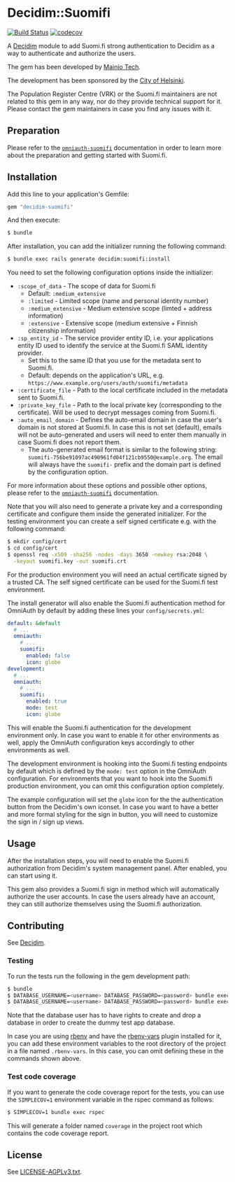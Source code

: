 # Decidim::Suomifi

[![Build Status](https://travis-ci.com/mainio/decidim-module-samlauth.svg?branch=master)](https://travis-ci.com/mainio/decidim-module-samlauth)
[![codecov](https://codecov.io/gh/mainio/decidim-module-samlauth/branch/master/graph/badge.svg)](https://codecov.io/gh/mainio/decidim-module-samlauth)

A [Decidim](https://github.com/decidim/decidim) module to add Suomi.fi
strong authentication to Decidim as a way to authenticate and authorize the
users.

The gem has been developed by [Mainio Tech](https://www.mainiotech.fi/).

The development has been sponsored by the
[City of Helsinki](https://www.hel.fi/).

The Population Register Centre (VRK) or the Suomi.fi maintainers are not related
to this gem in any way, nor do they provide technical support for it. Please
contact the gem maintainers in case you find any issues with it.

## Preparation

Please refer to the
[`omniauth-suomifi`](https://github.com/mainio/omniauth-suomifi) documentation
in order to learn more about the preparation and getting started with Suomi.fi.

## Installation

Add this line to your application's Gemfile:

```ruby
gem "decidim-suomifi"
```

And then execute:

```bash
$ bundle
```

After installation, you can add the initializer running the following command:

```bash
$ bundle exec rails generate decidim:suomifi:install
```

You need to set the following configuration options inside the initializer:

- `:scope_of_data` - The scope of data for Suomi.fi
  * Default: `:medium_extensive`
  * `:limited` - Limited scope (name and personal identity number)
  * `:medium_extensive` - Medium extensive scope (limted + address information)
  * `:extensive` - Extensive scope (medium extensive + Finnish citizenship
    information)
- `:sp_entity_id` - The service provider entity ID, i.e. your applications
  entity ID used to identify the service at the Suomi.fi SAML identity provider.
  * Set this to the same ID that you use for the metadata sent to Suomi.fi.
  * Default: depends on the application's URL, e.g.
    `https://www.example.org/users/auth/suomifi/metadata`
- `:certificate_file` - Path to the local certificate included in the metadata
  sent to Suomi.fi.
- `:private_key_file` - Path to the local private key (corresponding to the
  certificate). Will be used to decrypt messages coming from Suomi.fi.
- `:auto_email_domain` - Defines the auto-email domain in case the user's domain
  is not stored at Suomi.fi. In case this is not set (default), emails will not
  be auto-generated and users will need to enter them manually in case Suomi.fi
  does not report them.
  * The auto-generated email format is similar to the following string:
    `suomifi-756be91097ac490961fd04f121cb9550@example.org`. The email will
    always have the `suomifi-` prefix and the domain part is defined by the
    configuration option.

For more information about these options and possible other options, please
refer to the [`omniauth-suomifi`](https://github.com/mainio/omniauth-suomifi)
documentation.

Note that you will also need to generate a private key and a corresponding
certificate and configure them inside the generated initializer. For the testing
environment you can create a self signed certificate e.g. with the following
command:

```bash
$ mkdir config/cert
$ cd config/cert
$ openssl req -x509 -sha256 -nodes -days 3650 -newkey rsa:2048 \
  -keyout suomifi.key -out suomifi.crt
```

For the production environment you will need an actual certificate signed by
a trusted CA. The self signed certificate can be used for the Suomi.fi test
environment.

The install generator will also enable the Suomi.fi authentication method for
OmniAuth by default by adding these lines your `config/secrets.yml`:

```yml
default: &default
  # ...
  omniauth:
    # ...
    suomifi:
      enabled: false
      icon: globe
development:
  # ...
  omniauth:
    # ...
    suomifi:
      enabled: true
      mode: test
      icon: globe
```

This will enable the Suomi.fi authentication for the development environment
only. In case you want to enable it for other environments as well, apply the
OmniAuth configuration keys accordingly to other environments as well.

The development environment is hooking into the Suomi.fi testing endpoints by
default which is defined by the `mode: test` option in the OmniAuth
configuration. For environments that you want to hook into the Suomi.fi
production environment, you can omit this configuration option completely.

The example configuration will set the `globe` icon for the the authentication
button from the Decidim's own iconset. In case you want to have a better and
more formal styling for the sign in button, you will need to customize the sign
in / sign up views.

## Usage

After the installation steps, you will need to enable the Suomi.fi authorization
from Decidim's system management panel. After enabled, you can start using it.

This gem also provides a Suomi.fi sign in method which will automatically
authorize the user accounts. In case the users already have an account, they
can still authorize themselves using the Suomi.fi authorization.

## Contributing

See [Decidim](https://github.com/decidim/decidim).

### Testing

To run the tests run the following in the gem development path:

```bash
$ bundle
$ DATABASE_USERNAME=<username> DATABASE_PASSWORD=<password> bundle exec rake test_app
$ DATABASE_USERNAME=<username> DATABASE_PASSWORD=<password> bundle exec rspec
```

Note that the database user has to have rights to create and drop a database in
order to create the dummy test app database.

In case you are using [rbenv](https://github.com/rbenv/rbenv) and have the
[rbenv-vars](https://github.com/rbenv/rbenv-vars) plugin installed for it, you
can add these environment variables to the root directory of the project in a
file named `.rbenv-vars`. In this case, you can omit defining these in the
commands shown above.

### Test code coverage

If you want to generate the code coverage report for the tests, you can use
the `SIMPLECOV=1` environment variable in the rspec command as follows:

```bash
$ SIMPLECOV=1 bundle exec rspec
```

This will generate a folder named `coverage` in the project root which contains
the code coverage report.

## License

See [LICENSE-AGPLv3.txt](LICENSE-AGPLv3.txt).

